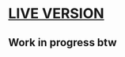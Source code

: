 # [LIVE VERSION](https://ng-pathfinding-viz.s3-eu-west-1.amazonaws.com/index.html)
## Work in progress btw
